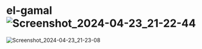 # el-gamal![Screenshot_2024-04-23_21-22-44](https://github.com/khesly1903/el-gamal/assets/98612716/4219b109-d95f-46c8-8cd0-bb2a58e569ea)
![Screenshot_2024-04-23_21-23-08](https://github.com/khesly1903/el-gamal/assets/98612716/e27c0bb8-7988-46bc-b8fe-e92a2943dec4)
